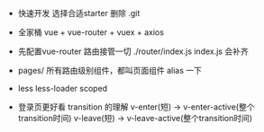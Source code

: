 - 快速开发
    选择合适starter
    删除 .git

- 全家桶
    vue + vue-router + vuex + axios

- 先配置vue-router 路由接管一切
    ./router/index.js   index.js 会补齐

- pages/
    所有路由级别组件，都叫页面组件
    alias 一下

- less less-loader
    scoped
- 登录页更好看
    transition 的理解
    v-enter(短) -> v-enter-active(整个transition时间)
    v-leave(短) -> v-leave-active(整个transition时间)
